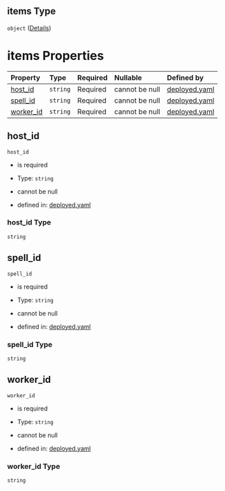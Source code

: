 ## items Type

`object` ([Details](deployed-properties-workers-additionalproperties-properties-installation_spells-items.md))

# items Properties

| Property                 | Type     | Required | Nullable       | Defined by                                                                                                                                                                                                                                                                    |
| :----------------------- | :------- | :------- | :------------- | :---------------------------------------------------------------------------------------------------------------------------------------------------------------------------------------------------------------------------------------------------------------------------- |
| [host\_id](#host_id)     | `string` | Required | cannot be null | [deployed.yaml](deployed-properties-workers-additionalproperties-properties-installation_spells-items-properties-host_id.md "https://fluence.dev/schemas/deployed.yaml#/properties/workers/additionalProperties/properties/installation_spells/items/properties/host_id")     |
| [spell\_id](#spell_id)   | `string` | Required | cannot be null | [deployed.yaml](deployed-properties-workers-additionalproperties-properties-installation_spells-items-properties-spell_id.md "https://fluence.dev/schemas/deployed.yaml#/properties/workers/additionalProperties/properties/installation_spells/items/properties/spell_id")   |
| [worker\_id](#worker_id) | `string` | Required | cannot be null | [deployed.yaml](deployed-properties-workers-additionalproperties-properties-installation_spells-items-properties-worker_id.md "https://fluence.dev/schemas/deployed.yaml#/properties/workers/additionalProperties/properties/installation_spells/items/properties/worker_id") |

## host\_id



`host_id`

*   is required

*   Type: `string`

*   cannot be null

*   defined in: [deployed.yaml](deployed-properties-workers-additionalproperties-properties-installation_spells-items-properties-host_id.md "https://fluence.dev/schemas/deployed.yaml#/properties/workers/additionalProperties/properties/installation_spells/items/properties/host_id")

### host\_id Type

`string`

## spell\_id



`spell_id`

*   is required

*   Type: `string`

*   cannot be null

*   defined in: [deployed.yaml](deployed-properties-workers-additionalproperties-properties-installation_spells-items-properties-spell_id.md "https://fluence.dev/schemas/deployed.yaml#/properties/workers/additionalProperties/properties/installation_spells/items/properties/spell_id")

### spell\_id Type

`string`

## worker\_id



`worker_id`

*   is required

*   Type: `string`

*   cannot be null

*   defined in: [deployed.yaml](deployed-properties-workers-additionalproperties-properties-installation_spells-items-properties-worker_id.md "https://fluence.dev/schemas/deployed.yaml#/properties/workers/additionalProperties/properties/installation_spells/items/properties/worker_id")

### worker\_id Type

`string`
